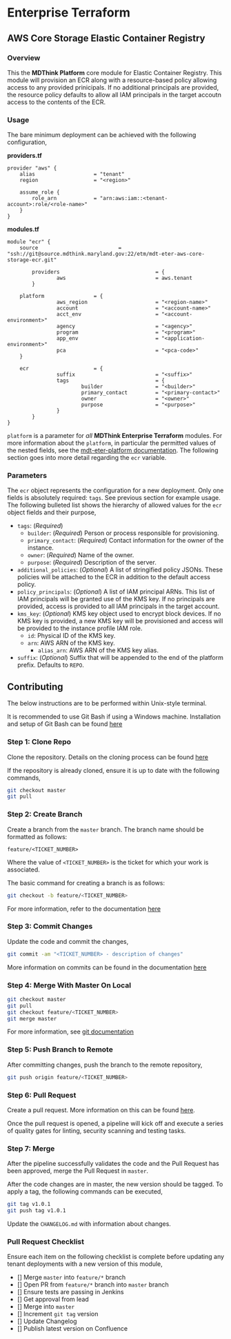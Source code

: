 # Enterprise Terraform 
## AWS Core Storage Elastic Container Registry
### Overview

This the **MDThink Platform** core module for Elastic Container Registry. This module will provision an ECR along with a resource-based policy allowing access to any provided prinicipals. If no additional principals are provided, the resource policy defaults to allow all IAM principals in the target accoutn access to the contents of the ECR.

### Usage

The bare minimum deployment can be achieved with the following configuration,

**providers.tf**

```hcl
provider "aws" {
	alias 					= "tenant"
	region					= "<region>"

	assume_role {
		role_arn 			= "arn:aws:iam::<tenant-account>:role/<role-name>"
	}
}
```

**modules.tf**

```hcl
module "ecr" {
	source          		        = "ssh://git@source.mdthink.maryland.gov:22/etm/mdt-eter-aws-core-storage-ecr.git"
	
        providers                               = {
                aws                             = aws.tenant
        }

	platform				= {
                aws_region                      = "<region-name>"
                account                         = "<account-name>"
                acct_env                        = "<account-environment>"
                agency                          = "<agency>"
                program                         = "<program>"
                app_env                         = "<application-environment>"
                pca                             = "<pca-code>"
	}

	ecr				        = {
                suffix                          = "<suffix>"
                tags                            = {
                        builder                 = "<builder>"
                        primary_contact         = "<primary-contact>"
                        owner                   = "<owner>"
                        purpose                 = "<purpose>"
                }
        }
}
```

`platform` is a parameter for *all* **MDThink Enterprise Terraform** modules. For more information about the `platform`, in particular the permitted values of the nested fields, see the [mdt-eter-platform documentation](https://source.mdthink.maryland.gov/projects/etm/repos/mdt-eter-platform/browse). The following section goes into more detail regarding the `ecr` variable.

### Parameters

The `ecr` object represents the configuration for a new deployment. Only one fields is absolutely required: `tags`. See previous section for example usage. The following bulleted list shows the hierarchy of allowed values for the `ecr` object fields and their purpose,

- `tags`: (*Required*)
    - `builder`: (*Required*) Person or process responsible for provisioning.
	- `primary_contact`: (*Required*) Contact information for the owner of the instance.
	- `owner`: (*Required*) Name of the owner.
	- `purpose`: (*Required*) Description of the server. 
- `additional_policies`: (*Optional*) A list of stringified policy JSONs. These policies will be attached to the ECR in addition to the default access policy.
- `policy_principals`: (*Optional*) A list of IAM principal ARNs. This list of IAM principals will be granted use of the KMS key. If no principals are provided, access is provided to all IAM principals in the target account.
- `kms_key`: (*Optional*) KMS key object used to encrypt block devices. If no KMS key is provided, a new KMS key will be provisioned and access will be provided to the instance profile IAM role.
	- `id`: Physical ID of the KMS key.
	- `arn`: AWS ARN of the KMS key.
        - `alias_arn`: AWS ARN of the KMS key alias.
- `suffix`: (*Optional*) Suffix that will be appended to the end of the platform prefix. Defaults to `REPO`.

## Contributing

The below instructions are to be performed within Unix-style terminal. 

It is recommended to use Git Bash if using a Windows machine. Installation and setup of Git Bash can be found [here](https://git-scm.com/downloads/win)

### Step 1: Clone Repo

Clone the repository. Details on the cloning process can be found [here](https://support.atlassian.com/bitbucket-cloud/docs/clone-a-git-repository/)

If the repository is already cloned, ensure it is up to date with the following commands,

```bash
git checkout master
git pull
```

### Step 2: Create Branch

Create a branch from the `master` branch. The branch name should be formatted as follows:

	feature/<TICKET_NUMBER>

Where the value of `<TICKET_NUMBER>` is the ticket for which your work is associated. 

The basic command for creating a branch is as follows:

```bash
git checkout -b feature/<TICKET_NUMBER>
```

For more information, refer to the documentation [here](https://docs.gitlab.com/ee/tutorials/make_first_git_commit/#create-a-branch-and-make-changes)

### Step 3: Commit Changes

Update the code and commit the changes,

```bash
git commit -am "<TICKET_NUMBER> - description of changes"
```

More information on commits can be found in the documentation [here](https://docs.gitlab.com/ee/tutorials/make_first_git_commit/#commit-and-push-your-changes)

### Step 4: Merge With Master On Local


```bash
git checkout master
git pull
git checkout feature/<TICKET_NUMBER>
git merge master
```

For more information, see [git documentation](https://git-scm.com/book/en/v2/Git-Branching-Basic-Branching-and-Merging)


### Step 5: Push Branch to Remote

After committing changes, push the branch to the remote repository,

```bash
git push origin feature/<TICKET_NUMBER>
```

### Step 6: Pull Request

Create a pull request. More information on this can be found [here](https://www.atlassian.com/git/tutorials/making-a-pull-request).

Once the pull request is opened, a pipeline will kick off and execute a series of quality gates for linting, security scanning and testing tasks.

### Step 7: Merge

After the pipeline successfully validates the code and the Pull Request has been approved, merge the Pull Request in `master`.

After the code changes are in master, the new version should be tagged. To apply a tag, the following commands can be executed,

```bash
git tag v1.0.1
git push tag v1.0.1
```

Update the `CHANGELOG.md` with information about changes.

### Pull Request Checklist

Ensure each item on the following checklist is complete before updating any tenant deployments with a new version of this module,

- [] Merge `master` into `feature/*` branch
- [] Open PR from `feature/*` branch into `master` branch
- [] Ensure tests are passing in Jenkins
- [] Get approval from lead
- [] Merge into `master`
- [] Increment `git tag` version
- [] Update Changelog
- [] Publish latest version on Confluence